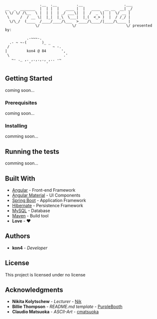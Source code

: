 ```

                .__  .__         .__                   .___
__  _  _______  |  | |  |   ____ |  |   ____  __ __  __| _/
\ \/ \/ /\__  \ |  | |  | _/ ___\|  |  /  _ \|  |  \/ __ | 
 \     /  / __ \|  |_|  |_\  \___|  |_(  <_> )  |  / /_/ | 
  \/\_/  (____  /____/____/\___  >____/\____/|____/\____ | 
              \/               \/                       \/ presented by:

          .-~~~-.
  .- ~ ~-(       )_ _
 /                    ~ -.
|         kon4 @ 84       ',
 \                         .'
   ~- ._ ,. ,.,.,., ,.. -~
           '       '        
```
## Getting Started

coming soon...

### Prerequisites

coming soon...

### Installing

comming soon...

## Running the tests

comming soon...

## Built With

* [Angular](https://angular.io/) - Front-end Framework
* [Angular Material](https://material.angular.io/) - UI Components 
* [Spring Boot](https://projects.spring.io/spring-boot/) - Application Framework
* [Hibernate](http://hibernate.org/) - Persistence Framework
* [MySQL](https://www.mysql.com/de/) - Database
* [Maven](https://maven.apache.org/) - Build tool
* **Love** - :heart:

## Authors

* **kon4** - *Developer*

## License

This project is licensed under no license

## Acknowledgments

* **Nikita Kolytschew** - *Lecturer* - [Nik](https://github.com/nkolytschew)
* **Billie Thompson** - *README.md template* - [PurpleBooth](https://github.com/PurpleBooth)
* **Claudio Matsuoka** - *ASCII-Art* - [cmatsuoka](https://github.com/cmatsuoka)
